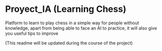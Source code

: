 # Proyect_IA (Learning Chess)

Platform to learn to play chess in a simple way for people without knowledge, apart from being able to face an AI to practice, it will also give you useful tips to improve


(This readme will be updated during the course of the project)
